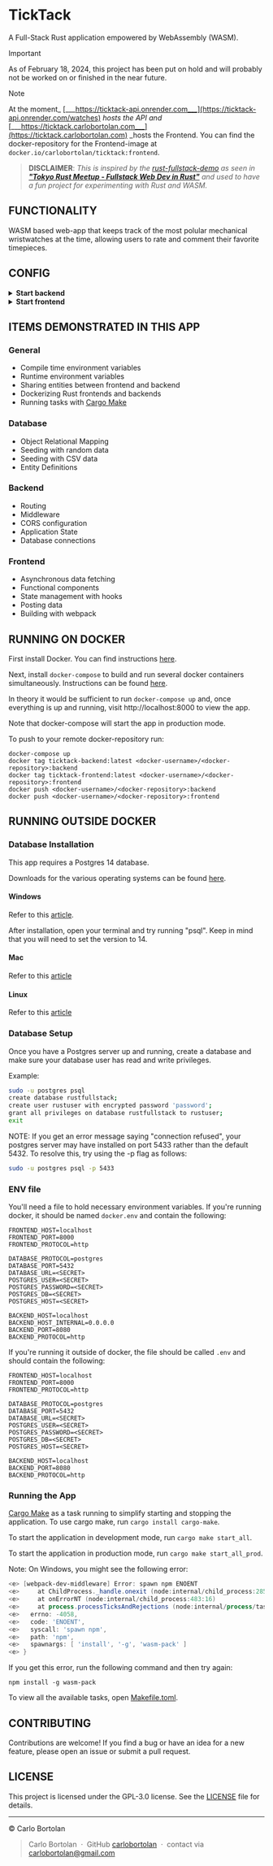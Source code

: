 # TickTack

A Full-Stack Rust application empowered by WebAssembly (WASM).

> [!IMPORTANT]
> As of February 18, 2024, this project has been put on hold and will probably not be worked on or finished in the near future.

> [!NOTE]
> At the moment_ [___https://ticktack-api.onrender.com___](https://ticktack-api.onrender.com/watches) _hosts the API and_ [___https://ticktack.carlobortolan.com___](https://ticktack.carlobortolan.com) _hosts the Frontend. You can find the docker-repository for the Frontend-image at `docker.io/carlobortolan/ticktack:frontend`.

> __DISCLAIMER__: _This is inspired by the [rust-fullstack-demo](https://github.com/toadslop/rust-fullstack-demo) as seen in [__"Tokyo Rust
Meetup - Fullstack Web Dev in Rust"__](https://www.youtube.com/watch?v=5el5aFoJ8ws) and used to have a fun project for
> experimenting with Rust and WASM._

## FUNCTIONALITY

WASM based web-app that keeps track of the most polular mechanical wristwatches at the time, allowing users to rate and comment their favorite timepieces.

<!-- Or in the words of Ben Clymer (/GPT3.5):
> _"With every click, TickTack transports you into a realm where watch connoisseurs unite in a symphony of vibrant
conversations and captivating visual narratives. Delve into a luminous palette of watch photography, each frame a
testament to the artistry, craftsmanship, and boundless creativity of watchmakers from across the globe._
>
> _As you traverse the opulent landscapes of TickTack, be prepared to engage in a realm of intellectual discourse and
enlightening dialogues. Connect with fellow horological explorers who share a fervor for the intricacies of watchmaking._
>
> _Capture your own horological adventures through the lens of your timepiece, sharing your chronometric masterpieces
with an audience that awaits your narrative. Experience the thrill of camaraderie as passionate watch collectors,
seasoned aficionados, and wide-eyed novices converge, embracing the boundless spectrums of time and color that unite us
all._
>
> _Join the luminous world of TickTack, where time is an exquisite work of art, and watches become the brushstrokes that
paint your wrist with unparalleled elegance. Let the vibrant spirit of TickTack ignite your imagination, as we celebrate
the hues, stories, and the infinite palette of possibilities that watches bring to our lives."_ -->

## CONFIG

<details><summary><b>Start backend</b></summary>

`cargo build`

`cargo install cargo-make`

`cargo run --bin backend`

**OR**

`cargo make start_back_prod`
</details>

<details><summary><b>Start frontend</b></summary>

(`npm install`)

(`npm install -g pnpm`)

(`npm install -g wasm-pack`)

`pnpm install --dir ./frontend`

`pnpm run --dir ./frontend build`

`pnpm run --dir ./frontend dev`

**OR**

`cargo make start_front_prod`

**OR**

`simple-http-server ./frontend/dist -i -p 8000 --nocache --try-file ./frontend/dist/index.html`

> [!NOTE]
> You might have to `Set-ExecutionPolicy RemoteSigned` to run pnpm commands on Windows.

</details>

## ITEMS DEMONSTRATED IN THIS APP

### General

* Compile time environment variables
* Runtime environment variables
* Sharing entities between frontend and backend
* Dockerizing Rust frontends and backends
* Running tasks with [Cargo Make](https://github.com/sagiegurari/cargo-make)

### Database

* Object Relational Mapping
* Seeding with random data
* Seeding with CSV data
* Entity Definitions

### Backend

* Routing
* Middleware
* CORS configuration
* Application State
* Database connections

### Frontend

* Asynchronous data fetching
* Functional components
* State management with hooks
* Posting data
* Building with webpack

## RUNNING ON DOCKER

First install Docker.
You can find instructions [here](https://docs.docker.com/get-docker/).

Next, install `docker-compose` to build and run several docker containers simultaneously.
Instructions can be found [here](https://docs.docker.com/compose/install/).

In theory it would be sufficient to run `docker-compose up` and, once everything is up and running, visit http://localhost:8000 to view the app.

Note that docker-compose will start the app in production mode.

To push to your remote docker-repository run:
```
docker-compose up
docker tag ticktack-backend:latest <docker-username>/<docker-repository>:backend
docker tag ticktack-frontend:latest <docker-username>/<docker-repository>:frontend
docker push <docker-username>/<docker-repository>:backend
docker push <docker-username>/<docker-repository>:frontend
```


## RUNNING OUTSIDE DOCKER

### Database Installation

This app requires a Postgres 14 database.

Downloads for the various operating systems can be
found [here](https://www.enterprisedb.com/downloads/postgres-postgresql-downloads).

#### Windows

Refer to this [article](https://www.postgresqltutorial.com/postgresql-getting-started/install-postgresql/).

After installation, open your terminal and try running "psql".
Keep in mind that you will need to set the version to 14.

#### Mac

Refer to this [article](https://www.postgresqltutorial.com/postgresql-getting-started/install-postgresql-macos/)

#### Linux

Refer to this [article](https://www.postgresqltutorial.com/postgresql-getting-started/install-postgresql-linux/)

### Database Setup

Once you have a Postgres server up and running, create a database and make sure your database user has read and write
privileges.

Example:

```bash
sudo -u postgres psql
create database rustfullstack;
create user rustuser with encrypted password 'password';
grant all privileges on database rustfullstack to rustuser;
exit
```

NOTE: If you get an error message saying "connection refused", your postgres server may have installed on port 5433
rather than the default 5432. To resolve this, try using the -p flag as follows:

```bash
sudo -u postgres psql -p 5433
```

### ENV file

You'll need a file to hold necessary environment variables.
If you're running docker, it should be named `docker.env` and contain the following:

```
FRONTEND_HOST=localhost
FRONTEND_PORT=8000
FRONTEND_PROTOCOL=http

DATABASE_PROTOCOL=postgres
DATABASE_PORT=5432
DATABASE_URL=<SECRET>
POSTGRES_USER=<SECRET>
POSTGRES_PASSWORD=<SECRET>
POSTGRES_DB=<SECRET>
POSTGRES_HOST=<SECRET>

BACKEND_HOST=localhost
BACKEND_HOST_INTERNAL=0.0.0.0
BACKEND_PORT=8080
BACKEND_PROTOCOL=http
```

If you're running it outside of docker, the file should be called `.env` and should contain the following:

```
FRONTEND_HOST=localhost
FRONTEND_PORT=8000
FRONTEND_PROTOCOL=http

DATABASE_PROTOCOL=postgres
DATABASE_PORT=5432
DATABASE_URL=<SECRET>
POSTGRES_USER=<SECRET>
POSTGRES_PASSWORD=<SECRET>
POSTGRES_DB=<SECRET>
POSTGRES_HOST=<SECRET>

BACKEND_HOST=localhost
BACKEND_PORT=8080
BACKEND_PROTOCOL=http
```

### Running the App

[Cargo Make](https://github.com/sagiegurari/cargo-make) as a task running to simplify starting and stopping the
application.
To use cargo make, run `cargo install cargo-make`.

To start the application in development mode, run `cargo make start_all`.

To start the application in production mode, run `cargo make start_all_prod`.

Note: On Windows, you might see the following error:

```powershell
<e> [webpack-dev-middleware] Error: spawn npm ENOENT
<e>     at ChildProcess._handle.onexit (node:internal/child_process:285:19)
<e>     at onErrorNT (node:internal/child_process:483:16)
<e>     at process.processTicksAndRejections (node:internal/process/task_queues:82:21) {
<e>   errno: -4058,
<e>   code: 'ENOENT',
<e>   syscall: 'spawn npm',
<e>   path: 'npm',
<e>   spawnargs: [ 'install', '-g', 'wasm-pack' ]
<e> }
```

If you get this error, run the following command and then try again:

```
npm install -g wasm-pack
```

To view all the available tasks, open [Makefile.toml](/Makefile.toml).

## CONTRIBUTING

Contributions are welcome! If you find a bug or have an idea for a new feature, please open an issue or submit a pull
request.

## LICENSE

This project is licensed under the GPL-3.0 license. See the [LICENSE](LICENSE) file for details.

---

© Carlo Bortolan

> Carlo Bortolan &nbsp;&middot;&nbsp;
> GitHub [carlobortolan](https://github.com/carlobortolan) &nbsp;&middot;&nbsp;
> contact via [carlobortolan@gmail.com](mailto:carlobortolan@gmail.com)
